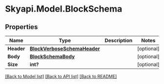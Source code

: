 
# Skyapi.Model.BlockSchema

## Properties

Name | Type | Description | Notes
------------ | ------------- | ------------- | -------------
**Header** | [**BlockVerboseSchemaHeader**](BlockVerboseSchemaHeader.md) |  | [optional] 
**Body** | [**BlockSchemaBody**](BlockSchemaBody.md) |  | [optional] 
**Size** | **int?** |  | [optional] 

[[Back to Model list]](../README.md#documentation-for-models)
[[Back to API list]](../README.md#documentation-for-api-endpoints)
[[Back to README]](../README.md)

